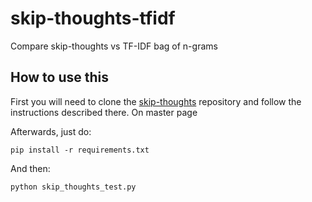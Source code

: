 # skip-thoughts-tfidf
Compare skip-thoughts vs TF-IDF bag of n-grams

## How to use this
First you will need to clone the [skip-thoughts](https://github.com/ryankiros/skip-thoughts) repository and follow the instructions described there. On master page

Afterwards, just do:

```pip install -r requirements.txt```

And then:

```python skip_thoughts_test.py```
